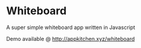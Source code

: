 # Whiteboard
A super simple whiteboard app written in Javascript 

Demo available @ http://appkitchen.xyz/whiteboard
